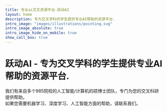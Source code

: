 ```yaml
---
title: 专业ai交叉资源平台-跃动AI
layout: home
description: 专为交叉学科的学生提供专业AI帮助的资源平台.
intro_image: "images/illustrations/pointing.svg"
intro_image_absolute: true
intro_image_hide_on_mobile: true
show_call_box: true
---
```


# 跃动AI - 专为交叉学科的学生提供专业AI帮助的资源平台.

我们有来自多个985院校的人工智能/计算机的硕博士团队，专门为您的交叉科研提供帮助。  
如果您需要机器学习、深度学习、人工智能方面的帮助，请联系我们。
